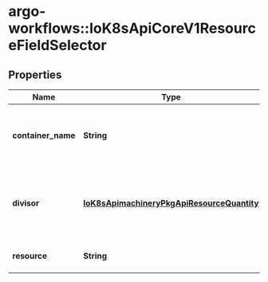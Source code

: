 # argo-workflows::IoK8sApiCoreV1ResourceFieldSelector

## Properties
Name | Type | Description | Notes
------------ | ------------- | ------------- | -------------
**container_name** | **String** | Container name: required for volumes, optional for env vars | [optional] 
**divisor** | [**IoK8sApimachineryPkgApiResourceQuantity**](IoK8sApimachineryPkgApiResourceQuantity.md) | Specifies the output format of the exposed resources, defaults to \&quot;1\&quot; | [optional] 
**resource** | **String** | Required: resource to select | 


